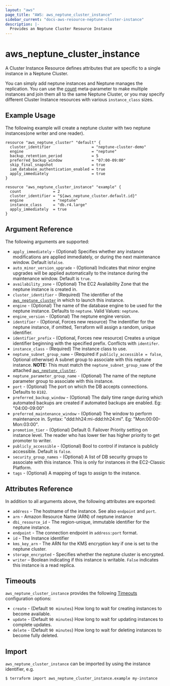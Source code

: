 ```yaml
---
layout: "aws"
page_title: "AWS: aws_neptune_cluster_instance"
sidebar_current: "docs-aws-resource-neptune-cluster-instance"
description: |-
  Provides an Neptune Cluster Resource Instance
---
```


# aws_neptune_cluster_instance

A Cluster Instance Resource defines attributes that are specific to a single instance in a Neptune Cluster.

You can simply add neptune instances and Neptune manages the replication. You can use the [count][1]
meta-parameter to make multiple instances and join them all to the same Neptune Cluster, or you may specify different Cluster Instance resources with various `instance_class` sizes.


## Example Usage

The following example will create a neptune cluster with two neptune instances(one writer and one reader).

```hcl
resource "aws_neptune_cluster" "default" {
  cluster_identifier                  = "neptune-cluster-demo"
  engine                              = "neptune"
  backup_retention_period             = 5
  preferred_backup_window             = "07:00-09:00"
  skip_final_snapshot                 = true
  iam_database_authentication_enabled = true
  apply_immediately                   = true
}

resource "aws_neptune_cluster_instance" "example" {
  count              = 2
  cluster_identifier = "${aws_neptune_cluster.default.id}"
  engine             = "neptune"
  instance_class     = "db.r4.large"
  apply_immediately  = true
}

```

## Argument Reference

The following arguments are supported:

* `apply_immediately` - (Optional) Specifies whether any instance modifications
  are applied immediately, or during the next maintenance window. Default is`false`.
* `auto_minor_version_upgrade` - (Optional) Indicates that minor engine upgrades will be applied automatically to the instance during the maintenance window. Default is `true`.
* `availability_zone` - (Optional) The EC2 Availability Zone that the neptune instance is created in.
* `cluster_identifier` - (Required) The identifier of the [`aws_neptune_cluster`](/docs/providers/aws/r/neptune_cluster.html) in which to launch this instance.
* `engine` - (Optional) The name of the database engine to be used for the neptune instance. Defaults to `neptune`. Valid Values: `neptune`.
* `engine_version` - (Optional) The neptune engine version.
* `identifier` - (Optional, Forces new resource) The indentifier for the neptune instance, if omitted, Terraform will assign a random, unique identifier.
* `identifier_prefix` - (Optional, Forces new resource) Creates a unique identifier beginning with the specified prefix. Conflicts with `identifer`.
* `instance_class` - (Required) The instance class to use.
* `neptune_subnet_group_name` - (Required if `publicly_accessible = false`, Optional otherwise) A subnet group to associate with this neptune instance. **NOTE:** This must match the `neptune_subnet_group_name` of the attached [`aws_neptune_cluster`](/docs/providers/aws/r/neptune_cluster.html).
* `neptune_parameter_group_name` - (Optional) The name of the neptune parameter group to associate with this instance.
* `port` - (Optional) The port on which the DB accepts connections. Defaults to `8182`.
* `preferred_backup_window` - (Optional) The daily time range during which automated backups are created if automated backups are enabled. Eg: "04:00-09:00"
* `preferred_maintenance_window` - (Optional) The window to perform maintenance in.
  Syntax: "ddd:hh24:mi-ddd:hh24:mi". Eg: "Mon:00:00-Mon:03:00".
* `promotion_tier` - (Optional) Default 0. Failover Priority setting on instance level. The reader who has lower tier has higher priority to get promoter to writer.
* `publicly_accessible` - (Optional) Bool to control if instance is publicly accessible. Default is `false`.
* `security_group_names` - (Optional) A list of DB security groups to associate with this instance. This is only for instances in the EC2-Classic Platform.
* `tags` - (Optional) A mapping of tags to assign to the instance.

## Attributes Reference

In addition to all arguments above, the following attributes are exported:

* `address` - The hostname of the instance. See also `endpoint` and `port`.
* `arn` - Amazon Resource Name (ARN) of neptune instance
* `dbi_resource_id` - The region-unique, immutable identifier for the neptune instance.
* `endpoint` - The connection endpoint in `address:port` format.
* `id` - The Instance identifier
* `kms_key_arn` - The ARN for the KMS encryption key if one is set to the neptune cluster.
* `storage_encrypted` - Specifies whether the neptune cluster is encrypted.
* `writer` – Boolean indicating if this instance is writable. `False` indicates this instance is a read replica.

[1]: /docs/configuration/resources.html#count

## Timeouts

`aws_neptune_cluster_instance` provides the following
[Timeouts](/docs/configuration/resources.html#timeouts) configuration options:

- `create` - (Default `90 minutes`) How long to wait for creating instances to become available.
- `update` - (Default `90 minutes`) How long to wait for updating instances to complete updates.
- `delete` - (Default `90 minutes`) How long to wait for deleting instances to become fully deleted.

## Import

`aws_neptune_cluster_instance` can be imported by using the instance identifier, e.g.

```
$ terraform import aws_neptune_cluster_instance.example my-instance
```
